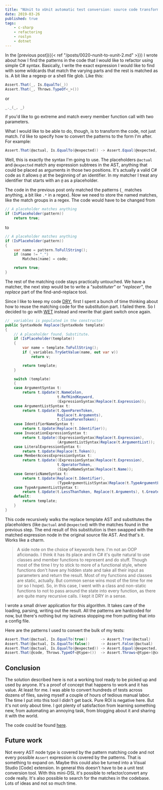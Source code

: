 ```yaml
---
title: "NUnit to xUnit automatic test conversion: source code transformation"
date: 2019-03-26
published: true
tags:
    - c-sharp
    - refactoring
    - roslyn
    - dotnet
---
```


In the [previous post]({{< ref "/posts/0020-nunit-to-xunit-2.md" >}}) I wrote about how I find the patterns in the code that I would like to refactor using simple C# syntax. Basically, I write the exact expression I would like to find with some wildcards that match the varying parts and the rest is matched as is. A bit like a regexp or a shell file glob. Like this:

```c#
Assert.That(_, Is.EqualTo(_))
Assert.That(_, Throws.TypeOf<_>())
```

or

```c#
_._(_, _)
```

if you'd like to go extreme and match every member function call with two parameters.

What I would like to be able to do, though, is to transform the code, not just match. I'd like to specify how to convert the patterns to the form I'm after. For example:

```c#
Assert.That(@actual, Is.EqualTo(@expected)) -> Assert.Equal(@expected, @actual)
```

Well, this is exactly the syntax I'm going to use. The placeholders `@actual` and `@expected` match any expression subtrees in the AST, anything that could be placed as arguments in those two positions. It's actually a valid C# code as it allows `@` at the beginning of an identifier. In my matcher I treat any identifier that starts with an `@` as a placeholder.

The code in the previous post only matched the patterns (`_` matches anything, a bit like `.*` in a regex). Now we need to store the named matches, like the match groups in a regex. The code would have to be changed from

```c#
// A placeholder matches anything
if (IsPlaceholder(pattern))
    return true;
```

to

```c#
// A placeholder matches anything
if (IsPlaceholder(pattern))
{
    var name = pattern.ToFullString();
    if (name != "_")
        Matches[name] = code;

    return true;
}
```

The rest of the matching code stays practically untouched. We have a matcher, the next step would be to write a *"substituter"* or *"replacer"*, the *replace* part of the find-and-replace tool.

Since I like to keep my code [DRY](https://en.wikipedia.org/wiki/Don%27t_repeat_yourself), first I spent a bunch of time thinking about how to reuse the matching code for the substitution part. I failed there. So I decided to go with [WET](https://en.wikipedia.org/wiki/Don%27t_repeat_yourself#DRY_vs_WET_solutions) instead and rewrite that giant switch once again.

```c#
// _variables is populated in the constructor
public SyntaxNode Replace(SyntaxNode template)
{
    // A placeholder found. Substitute.
    if (IsPlaceholder(template))
    {
        var name = template.ToFullString();
        if (_variables.TryGetValue(name, out var v))
            return v;

        return template;
    }

    switch (template)
    {
    case ArgumentSyntax t:
        return t.Update(t.NameColon,
                        t.RefKindKeyword,
                        (ExpressionSyntax)Replace(t.Expression));
    case ArgumentListSyntax t:
        return t.Update(t.OpenParenToken,
                        Replace(t.Arguments),
                        t.CloseParenToken);
    case IdentifierNameSyntax t:
        return t.Update(Replace(t.Identifier));
    case InvocationExpressionSyntax t:
        return t.Update((ExpressionSyntax)Replace(t.Expression),
                        (ArgumentListSyntax)Replace(t.ArgumentList));
    case LiteralExpressionSyntax t:
        return t.Update(Replace(t.Token));
    case MemberAccessExpressionSyntax t:
        return t.Update((ExpressionSyntax)Replace(t.Expression),
                        t.OperatorToken,
                        (SimpleNameSyntax)Replace(t.Name));
    case GenericNameSyntax t:
        return t.Update(Replace(t.Identifier),
                        (TypeArgumentListSyntax)Replace(t.TypeArgumentList));
    case TypeArgumentListSyntax t:
        return t.Update(t.LessThanToken, Replace(t.Arguments), t.GreaterThanToken);
    default:
        return template;
    }
}
```

This code recursively walks the replace template AST and substitutes the placeholders (like `@actual` and `@expected`) with the matches found in the previous step. The end result of this substitution is then swapped with the matched expression node in the original source file AST. And that's it. Works like a charm.

> A side note on the choice of keywords here. I'm not an OOP aficionado. I think it has its place and in C# it's quite natural to use classes and member functions to represent and do stuff. Though most of the time I try to stick to more of a functional style, where functions don't have any hidden state and take all their input as parameters and return the result.  Most of my functions and classes are static, actually. But common sense wins most of the time for me (or so I hope). So, in this case, I went with a class and non-static functions to not to pass around the state into every function, as there are quite many recursive calls. I kept it DRY in a sense.

I wrote a small driver application for this algorithm. It takes care of the loading, parsing, writing out the result. All the patterns are hardcoded for now, but there's nothing but my laziness stopping me from putting that into a config file.

Here are the patterns I used to convert the bulk of my tests:

```c#
Assert.That(@actual, Is.EqualTo(true))      -> Assert.True(@actual)
Assert.That(@actual, Is.EqualTo(false))     -> Assert.False(@actual)
Assert.That(@actual, Is.EqualTo(@expected)) -> Assert.Equal(@expected, @actual)
Assert.That(@code, Throws.TypeOf<@type>())  -> Assert.Throws<@type>(@code)
```

## Conclusion

The solution described here is not a working tool ready to be picked up and used by anyone. It's a proof of concept that happens to work and it has value. At least for me. I was able to convert hundreds of tests across dozens of files, saving myself a couple of hours of tedious manual labor. The time I put into this tool I didn't get back. Pure ROI is negative here. But it's not only about time. I got plenty of satisfaction from learning something new, from automating an annoying task, from blogging about it and sharing it with the world.

The code could be found [here](https://github.com/detunized/nunit2xunit).

## Future work

Not every AST node type is covered by the pattern matching code and not every possible `Assert` expression is covered by the patterns. That is something to expand on. Maybe this could also be turned into a Visual Studio [Code] extension. In general this doesn't have to be a unit test conversion tool. With this mini-DSL it's possible to refactor/convert any code really. It's also possible to search for the matches in the codebase. Lots of ideas and not so much time.
